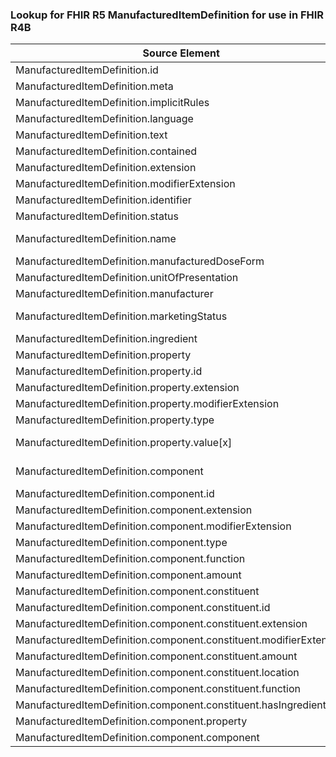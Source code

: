 ### Lookup for FHIR R5 ManufacturedItemDefinition for use in FHIR R4B

| Source Element | Usage | Target |
| -------------- | ----- | ------ |
| ManufacturedItemDefinition.id | UseElementSameName | ManufacturedItemDefinition.id |
| ManufacturedItemDefinition.meta | UseElementSameName | ManufacturedItemDefinition.meta |
| ManufacturedItemDefinition.implicitRules | UseElementSameName | ManufacturedItemDefinition.implicitRules |
| ManufacturedItemDefinition.language | UseElementSameName | ManufacturedItemDefinition.language |
| ManufacturedItemDefinition.text | UseElementSameName | ManufacturedItemDefinition.text |
| ManufacturedItemDefinition.contained | UseElementSameName | ManufacturedItemDefinition.contained |
| ManufacturedItemDefinition.extension | UseElementSameName | ManufacturedItemDefinition.extension |
| ManufacturedItemDefinition.modifierExtension | UseElementSameName | ManufacturedItemDefinition.modifierExtension |
| ManufacturedItemDefinition.identifier | UseElementSameName | ManufacturedItemDefinition.identifier |
| ManufacturedItemDefinition.status | UseElementSameName | ManufacturedItemDefinition.status |
| ManufacturedItemDefinition.name | UseExtension | http://hl7.org/fhir/5.0/StructureDefinition/extension-ManufacturedItemDefinition.name |
| ManufacturedItemDefinition.manufacturedDoseForm | UseElementSameName | ManufacturedItemDefinition.manufacturedDoseForm |
| ManufacturedItemDefinition.unitOfPresentation | UseElementSameName | ManufacturedItemDefinition.unitOfPresentation |
| ManufacturedItemDefinition.manufacturer | UseElementSameName | ManufacturedItemDefinition.manufacturer |
| ManufacturedItemDefinition.marketingStatus | UseExtension | http://hl7.org/fhir/5.0/StructureDefinition/extension-ManufacturedItemDefinition.marketingStatus |
| ManufacturedItemDefinition.ingredient | UseElementSameName | ManufacturedItemDefinition.ingredient |
| ManufacturedItemDefinition.property | UseElementSameName | ManufacturedItemDefinition.property |
| ManufacturedItemDefinition.property.id | UseElementSameName | ManufacturedItemDefinition.property.id |
| ManufacturedItemDefinition.property.extension | UseElementSameName | ManufacturedItemDefinition.property.extension |
| ManufacturedItemDefinition.property.modifierExtension | UseElementSameName | ManufacturedItemDefinition.property.modifierExtension |
| ManufacturedItemDefinition.property.type | UseElementSameName | ManufacturedItemDefinition.property.type |
| ManufacturedItemDefinition.property.value[x] | UseExtension | http://hl7.org/fhir/5.0/StructureDefinition/extension-ManufacturedItemDefinition.property.value |
| ManufacturedItemDefinition.component | UseExtension | http://hl7.org/fhir/5.0/StructureDefinition/extension-ManufacturedItemDefinition.component |
| ManufacturedItemDefinition.component.id | UseExtensionFromAncestor | - |
| ManufacturedItemDefinition.component.extension | UseExtensionFromAncestor | - |
| ManufacturedItemDefinition.component.modifierExtension | UseExtensionFromAncestor | - |
| ManufacturedItemDefinition.component.type | UseExtensionFromAncestor | - |
| ManufacturedItemDefinition.component.function | UseExtensionFromAncestor | - |
| ManufacturedItemDefinition.component.amount | UseExtensionFromAncestor | - |
| ManufacturedItemDefinition.component.constituent | UseExtensionFromAncestor | - |
| ManufacturedItemDefinition.component.constituent.id | UseExtensionFromAncestor | - |
| ManufacturedItemDefinition.component.constituent.extension | UseExtensionFromAncestor | - |
| ManufacturedItemDefinition.component.constituent.modifierExtension | UseExtensionFromAncestor | - |
| ManufacturedItemDefinition.component.constituent.amount | UseExtensionFromAncestor | - |
| ManufacturedItemDefinition.component.constituent.location | UseExtensionFromAncestor | - |
| ManufacturedItemDefinition.component.constituent.function | UseExtensionFromAncestor | - |
| ManufacturedItemDefinition.component.constituent.hasIngredient | UseExtensionFromAncestor | - |
| ManufacturedItemDefinition.component.property | UseExtensionFromAncestor | - |
| ManufacturedItemDefinition.component.component | UseExtensionFromAncestor | - |
